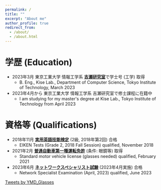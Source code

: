 ```yaml
---
permalink: /
title: ""
excerpt: "About me"
author_profile: true
redirect_from: 
  - /about/
  - /about.html
---
```


学歴 (Education)
======
* 2023年3月 東京工業大学 情報工学系 [**吉瀬研究室**](https://www.arch.cs.titech.ac.jp/)で学士号 (工学) 取得
  * B. Eng., Kise Lab., Department of Computer Science, Tokyo Institute of Technology, March 2023
* 2023年4月から 東京工業大学 情報工学系 吉瀬研究室で修士課程に在籍中
  * I am studying for my master's degree at Kise Lab., Tokyo Institute of Technology from April 2023

資格等 (Qualifications)
======
* 2018年11月 [**実用英語技能検定**](https://www.eiken.or.jp/) (2級, 2018年第2回) 合格
  * EIKEN Tests (Grade 2, 2018 Fall Session) qualified, November 2018
* 2021年2月 [**普通自動車第一種運転免許**](https://www.npa.go.jp/bureau/traffic/menkyo/index.html) (条件: 眼鏡等) 取得
  * Standard motor vehicle license (glasses needed) qualified, February 2021
* 2023年6月 [**ネットワークスペシャリスト試験**](https://www.ipa.go.jp/shiken/kubun/nw.html) (2023年4月実施) 合格
  * Network Specialist Examination (April, 2023) qualified, June 2023


<a class="twitter-timeline" href="https://twitter.com/YMD_Glasses?ref_src=twsrc%5Etfw">Tweets by YMD_Glasses</a> <script async src="https://platform.twitter.com/widgets.js" charset="utf-8"></script> 